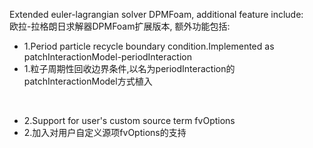 Extended euler-lagrangian solver DPMFoam, additional feature include:<br>
欧拉-拉格朗日求解器DPMFoam扩展版本, 额外功能包括:<br>
<ul>
<li>1.Period particle recycle boundary condition.Implemented as patchInteractionModel-periodInteraction</li>
<li>1.粒子周期性回收边界条件,以名为periodInteraction的patchInteractionModel方式植入</li>
</ul>
<br>
<ul>
<li>2.Support for user's custom source term fvOptions</li>
<li>2.加入对用户自定义源项fvOptions的支持</li>
</ul>
<br>

